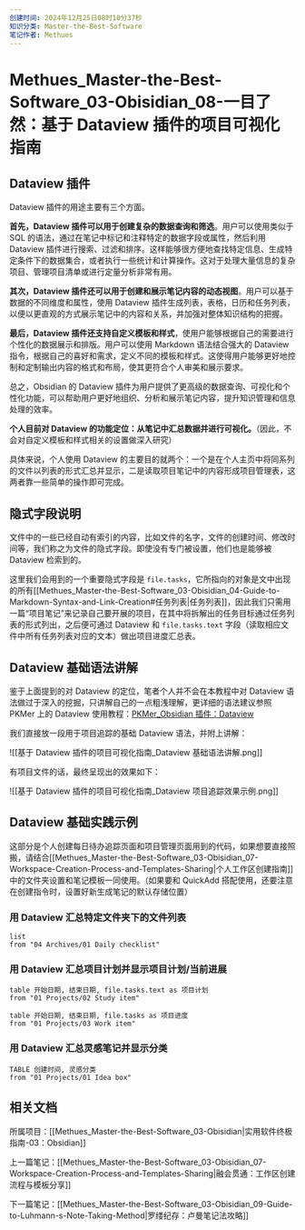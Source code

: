 ```yaml
---
创建时间: 2024年12月25日08时10分37秒
知识分类: Master-the-Best-Software
笔记作者: Methues
---
```

# Methues_Master-the-Best-Software_03-Obisidian_08-一目了然：基于 Dataview 插件的项目可视化指南

## Dataview 插件

Dataview 插件的用途主要有三个方面。

**首先，Dataview 插件可以用于创建复杂的数据查询和筛选**。用户可以使用类似于 SQL 的语法，通过在笔记中标记和注释特定的数据字段或属性，然后利用 Dataview 插件进行搜索、过滤和排序。这样能够很方便地查找特定信息、生成特定条件下的数据集合，或者执行一些统计和计算操作。这对于处理大量信息的复杂项目、管理项目清单或进行定量分析非常有用。

**其次，Dataview 插件还可以用于创建和展示笔记内容的动态视图**。用户可以基于数据的不同维度和属性，使用 Dataview 插件生成列表，表格，日历和任务列表，以便以更直观的方式展示笔记中的内容和关系，并加强对整体知识结构的把握。

**最后，Dataview 插件还支持自定义模板和样式**，使用户能够根据自己的需要进行个性化的数据展示和排版。用户可以使用 Markdown 语法结合强大的 Dataview 指令，根据自己的喜好和需求，定义不同的模板和样式。这使得用户能够更好地控制和定制输出内容的格式和布局，使其更符合个人审美和展示要求。

总之，Obsidian 的 Dataview 插件为用户提供了更高级的数据查询、可视化和个性化功能，可以帮助用户更好地组织、分析和展示笔记内容，提升知识管理和信息处理的效率。

**个人目前对 Dataview 的功能定位：从笔记中汇总数据并进行可视化。**（因此，不会对自定义模板和样式相关的设置做深入研究）

具体来说，个人使用 Dataview 的主要目的就两个：一个是在个人主页中将同系列的文件以列表的形式汇总并显示，二是读取项目笔记中的内容形成项目管理表，这两者靠一些简单的操作即可完成。

## 隐式字段说明

文件中的一些已经自动有索引的内容，比如文件的名字，文件的创建时间、修改时间等，我们称之为文件的隐式字段。即使没有专门被设置，他们也是能够被 Dataview 检索到的。

这里我们会用到的一个重要隐式字段是 `file.tasks`，它所指向的对象是文中出现的所有[[Methues_Master-the-Best-Software_03-Obisidian_04-Guide-to-Markdown-Syntax-and-Link-Creation#任务列表|任务列表]]，因此我们只需用一篇“项目笔记”来记录自己要开展的项目，在其中将拆解出的任务目标通过任务列表的形式列出，之后便可通过 Dataview 和 `file.tasks.text` 字段（读取相应文件中所有任务列表对应的文本）做出项目进度汇总表。

## Dataview 基础语法讲解

鉴于上面提到的对 Dataview 的定位，笔者个人并不会在本教程中对 Dataview 语法做过于深入的挖掘，只讲解自己的一点粗浅理解，更详细的语法建议参照 PKMer 上的 Dataview 使用教程：[PKMer_Obsidian 插件：Dataview](https://pkmer.cn/Pkmer-Docs/10-obsidian/obsidian%E7%A4%BE%E5%8C%BA%E6%8F%92%E4%BB%B6/dataview/dataview/)

我们直接放一段用于项目追踪的基础 Dataview 语法，并附上讲解：

![[基于 Dataview 插件的项目可视化指南_Dataview 基础语法讲解.png]]

有项目文件的话，最终呈现出的效果如下：

![[基于 Dataview 插件的项目可视化指南_Dataview 项目追踪效果示例.png]]

## Dataview 基础实践示例

这部分是个人创建每日待办追踪页面和项目管理页面用到的代码，如果想要直接照搬，请结合[[Methues_Master-the-Best-Software_03-Obisidian_07-Workspace-Creation-Process-and-Templates-Sharing|个人工作区创建指南]]中的文件夹设置和笔记模板一同使用。（如果要和 QuickAdd 搭配使用，还要注意在创建指令时，设置好新生成笔记的默认存储位置）

### 用 Dataview 汇总特定文件夹下的文件列表

```dataview
list
from "04 Archives/01 Daily checklist"
```

### 用 Dataview 汇总项目计划并显示项目计划/当前进展

```dataview
table 开始日期, 结束日期, file.tasks.text as 项目计划
from "01 Projects/02 Study item"
```

```dataview
table 开始日期, 结束日期, file.tasks as 项目进度
from "01 Projects/03 Work item"
```

### 用 Dataview 汇总灵感笔记并显示分类

```dataview
TABLE 创建时间, 灵感分类
from "01 Projects/01 Idea box"
```


## 相关文档

所属项目：[[Methues_Master-the-Best-Software_03-Obisidian|实用软件终极指南-03：Obsidian]]

上一篇笔记：[[Methues_Master-the-Best-Software_03-Obisidian_07-Workspace-Creation-Process-and-Templates-Sharing|融会贯通：工作区创建流程与模板分享]]

下一篇笔记：[[Methues_Master-the-Best-Software_03-Obisidian_09-Guide-to-Luhmann-s-Note-Taking-Method|罗缕纪存：卢曼笔记法攻略]]